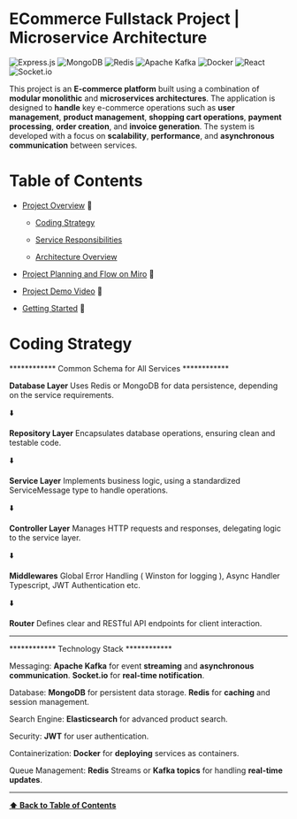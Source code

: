 # ECommerce Fullstack Project | Microservice Architecture                                                                                                                                                                                                       

![Express.js](https://img.shields.io/badge/express.js-%23404d59.svg?style=for-the-badge&logo=express&logoColor=%2361DAFB) ![MongoDB](https://img.shields.io/badge/MongoDB-%234ea94b.svg?style=for-the-badge&logo=mongodb&logoColor=white) ![Redis](https://img.shields.io/badge/redis-%23DD0031.svg?style=for-the-badge&logo=redis&logoColor=white) ![Apache Kafka](https://img.shields.io/badge/Apache%20Kafka-000?style=for-the-badge&logo=apachekafka) ![Docker](https://img.shields.io/badge/docker-%230db7ed.svg?style=for-the-badge&logo=docker&logoColor=white) 	![React](https://img.shields.io/badge/react-%2320232a.svg?style=for-the-badge&logo=react&logoColor=%2361DAFB) ![Socket.io](https://img.shields.io/badge/Socket.io-black?style=for-the-badge&logo=socket.io&badgeColor=010101)

This project is an **E-commerce platform** built using a combination of **modular monolithic** and **microservices architectures**. The application is designed to **handle** key e-commerce operations such as **user management**, **product management**, **shopping cart operations**, **payment processing**, **order creation**, and **invoice generation**. The system is developed with a focus on **scalability**, **performance**, and **asynchronous communication** between services.

# Table of Contents
- [Project Overview](#project-overview) :mag_right:

  * [Coding Strategy](#data-layer) 

  * [Service Responsibilities](#data-layer)

  * [Architecture Overview](#data-layer)

- [Project Planning and Flow on Miro](#project-overview) :wrench:
- [Project Demo Video](#project-overview) :movie_camera:
- [Getting Started](#using) :rocket:

# Coding Strategy

************ Common Schema for All Services ************

**Database Layer**
Uses Redis or MongoDB for data persistence, depending on the service requirements.

:arrow_down:
 
**Repository Layer**
Encapsulates database operations, ensuring clean and testable code.

:arrow_down:
 
**Service Layer**
Implements business logic, using a standardized ServiceMessage type to handle operations.

:arrow_down:
 
**Controller Layer**
Manages HTTP requests and responses, delegating logic to the service layer.

:arrow_down:

**Middlewares**
Global Error Handling ( Winston for logging ), Async Handler Typescript, JWT Authentication etc.

:arrow_down:
 
**Router**
Defines clear and RESTful API endpoints for client interaction.
________________________________________________________________________________________________________________________
************ Technology Stack ************

Messaging:
**Apache Kafka** for event **streaming** and **asynchronous communication**. **Socket.io** for **real-time notification**.

Database:
**MongoDB** for persistent data storage.
**Redis** for **caching** and session management.

Search Engine:
**Elasticsearch** for advanced product search.

Security:
**JWT** for user authentication.

Containerization:
**Docker** for **deploying** services as containers.

Queue Management:
**Redis** Streams or **Kafka topics** for handling **real-time updates**.
________________________________________________________________________________________________________________________


  **[⬆ Back to Table of Contents](#table-of-contents)**
